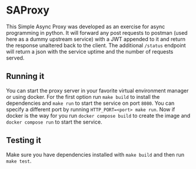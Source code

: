# SAProxy

This Simple Async Proxy was developed as an exercise for async programming in python.
It will forward any post requests to postman (used here as a dummy upstream
service) with a JWT appended to it and return the response unaltered back to the client.
The additional `/status` endpoint will return a json with the service uptime and the
number of requests served.

## Running it

You can start the proxy server in your favorite virtual environment manager or using
docker. For the first option run `make build` to install the dependencies and `make run`
to start the service on port `8080`. You can specify a different port by running
`HTTP_PORT=<port> make run`. Now if docker is the way for you run `docker compose build`
to create the image and `docker compose run` to start the service.

## Testing it

Make sure you have dependencies installed with `make build` and then run `make test`.

